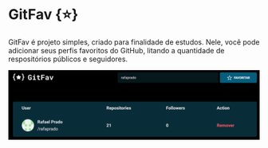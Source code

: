 # GitFav {⭐}

GitFav é projeto simples, criado para finalidade de estudos. Nele, você pode adicionar seus perfis favoritos do GitHub, litando a quantidade de respositórios públicos e seguidores.

![imagem do projeto](assets/demo-image.png)